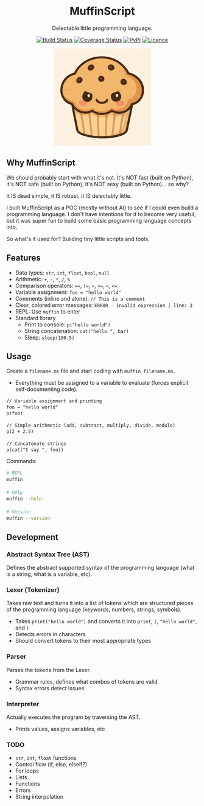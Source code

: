 <div align="center">

# MuffinScript

Delectable little programming language.

[![Build Status](https://github.com/justintime50/muffinscript/workflows/build/badge.svg)](https://github.com/justintime50/muffinscript/actions)
[![Coverage Status](https://coveralls.io/repos/github/justintime50/muffinscript/badge.svg?branch=main)](https://coveralls.io/github/justintime50/muffinscript?branch=main)
[![PyPi](https://img.shields.io/pypi/v/muffinscript)](https://pypi.org/project/muffinscript)
[![Licence](https://img.shields.io/github/license/justintime50/muffinscript)](LICENSE)

<img src="https://raw.githubusercontent.com/justintime50/assets/main/src/muffinscript/showcase.png" width="256px" alt="Showcase">

</div>

## Why MuffinScript

We should probably start with what it's not. It's NOT fast (built on Python), it's NOT safe (built on Python), it's NOT sexy (built on Python)... so why?

It IS dead simple, it IS robust, it IS delectably little.

I built MuffinScript as a POC (mostly without AI) to see if I could even build a programming language. I don't have intentions for it to become very useful, but it was super fun to build some basic programming language concepts into.

So what's it used for? Building tiny little scripts and tools.

## Features

- Data types: `str`, `int`, `float`, `bool`, `null`
- Arithmetic: `+`, `-`, `*`, `/`, `%`
- Comparison operators: `==`, `!=`, `>`, `>=`, `<`, `<=`
- Variable assignment: `foo = "hello world"`
- Comments (inline and alone): `// This is a comment`
- Clear, colored error messages: `ERROR - Invalid expression | line: 3`
- REPL: Use `muffin` to enter
- Standard library
  - Print to console: `p("hello world")`
  - String concatenation: `cat("hello ", bar)`
  - Sleep: `sleep(100.5)`

## Usage

Create a `filename.ms` file and start coding with `muffin filename.ms`.

- Everything must be assigned to a variable to evaluate (forces explicit self-documenting code).

```ms
// Variable assignment and printing
foo = "hello world"
p(foo)

// Simple arithmetic (add, subtract, multiply, divide, modulo)
p(2 + 2.5)

// Concatenate strings
p(cat("I say ", foo))
```

Commands:

```sh
# REPL
muffin

# Help
muffin --help

# Version
muffin --version
```

## Development

### Abstract Syntax Tree (AST)

Defines the abstract supported syntax of the programming language (what is a string, what is a variable, etc).

### Lexer (Tokenizer)

Takes raw text and turns it into a list of tokens which are structured pieces of the programming language (keywords, numbers, strings, symbols).

- Takes `print("hello world")` and converts it into `print`, `(`, `"hello world"`, and `)`
- Detects errors in characters
- Should convert tokens to their most appropriate types

### Parser

Parses the tokens from the Lexer.

- Grammar rules, defines what combos of tokens are valid
- Syntax errors detect issues

### Interpreter

Actually executes the program by traversing the AST.

- Prints values, assigns variables, etc

### TODO

- `str`, `int`, `float` functions
- Control flow (if, else, elseif?)
- For loops
- Lists
- Functions
- Errors
- String interpolation
